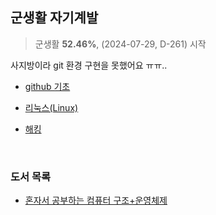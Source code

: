 ## 군생활 자기계발
>군생활 __52.46%__,  (2024-07-29,  D-261) 시작

사지방이라 git 환경 구현을 못했어요 ㅠㅠ..

  - [github 기초](https://github.com/ckrhehfl/study/tree/main/github)

  - [리눅스(Linux)](https://github.com/ckrhehfl/study/tree/main/Linux)

  - [해킹](https://github.com/ckrhehfl/study/tree/main/hacking)

<br>

### 도서 목록

  - [혼자서 공부하는 컴퓨터 구조+운영체제]()

 


